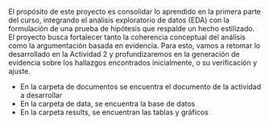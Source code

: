 El propósito de este proyecto es consolidar lo aprendido en la primera parte del curso, integrando el análisis exploratorio de datos (EDA) con la formulación de una prueba de hipótesis que respalde
un hecho estilizado. El proyecto busca fortalecer tanto la coherencia conceptual del análisis como la argumentación basada en evidencia. Para esto, vamos a retomar lo desarrollado en la Actividad 2 y
profundizaremos en la generación de evidencia sobre los hallazgos encontrados inicialmente, o su verificación y ajuste. 

- En la carpeta de documentos se encuentra el documento de la actividad a desarrollar
- En la carpeta de data, se encuentra la base de datos 
- En la carpeta results, se encuentran las tablas y gráficos
